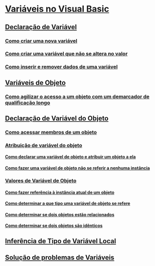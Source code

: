 # [Variáveis no Visual Basic](index.md)
## [Declaração de Variável](variable-declaration.md)
### [Como criar uma nova variável](how-to-create-a-new-variable.md)
### [Como criar uma variável que não se altera no valor](how-to-create-a-variable-that-does-not-change-in-value.md)
### [Como inserir e remover dados de uma variável](how-to-move-data-into-and-out-of-a-variable.md)
## [Variáveis de Objeto](object-variables.md)
### [Como agilizar o acesso a um objeto com um demarcador de qualificação longo](how-to-speed-up-access-to-an-object-with-a-long-qualification-path.md)
## [Declaração de Variável do Objeto](object-variable-declaration.md)
### [Como acessar membros de um objeto](how-to-access-members-of-an-object.md)
### [Atribuição de variável do objeto](object-variable-assignment.md)
#### [Como declarar uma variável de objeto e atribuir um objeto a ela](how-to-declare-an-object-variable-and-assign-an-object-to-it.md)
#### [Como fazer uma variável de objeto não se referir a nenhuma instância](how-to-make-an-object-variable-not-refer-to-any-instance.md)
### [Valores de Variável de Objeto](object-variable-values.md)
#### [Como fazer referência à instância atual de um objeto](how-to-refer-to-the-current-instance-of-an-object.md)
#### [Como determinar a que tipo uma variável de objeto se refere](how-to-determine-what-type-an-object-variable-refers-to.md)
#### [Como determinar se dois objetos estão relacionados](how-to-determine-whether-two-objects-are-related.md)
#### [Como determinar se dois objetos são idênticos](how-to-determine-whether-two-objects-are-identical.md)
## [Inferência de Tipo de Variável Local](local-type-inference.md)
## [Solução de problemas de Variáveis](troubleshooting-variables.md)
